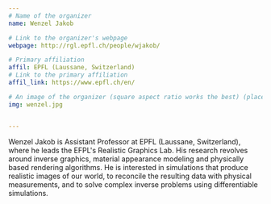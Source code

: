 ```yaml
---
# Name of the organizer
name: Wenzel Jakob

# Link to the organizer's webpage
webpage: http://rgl.epfl.ch/people/wjakob/

# Primary affiliation
affil: EPFL (Laussane, Switzerland)
# Link to the primary affiliation
affil_link: https://www.epfl.ch/en/

# An image of the organizer (square aspect ratio works the best) (place in the `assets/img/organizers` directory)
img: wenzel.jpg


---
```


Wenzel Jakob is Assistant Professor at EPFL (Laussane, Switzerland), where he leads the EFPL's Realistic Graphics Lab. His research revolves around inverse graphics, material appearance modeling and physically based rendering algorithms. He is interested in simulations that produce realistic images of our world, to reconcile the resulting data with physical measurements, and to solve complex inverse problems using differentiable simulations. 
